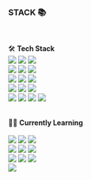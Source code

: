 <!--
<img align="right" src="https://github-readme-stats.vercel.app/api?username=ko6dong&show_icons=true&theme=transparent" alt="GitHub Stats">

### 🚀 About Me  
<br />

  🎓 **인천전자마이스터고등학교** (2018.03 ~ 2021.01)  
  🏢 **앰코테크놀로지코리아** (2020.10 ~ 2021.06)  
  📚 **한국소프트웨어인재개발원** (2021.08 ~ 2022.02)  
  🏢 **㈜인실리코젠** (2022.03 ~ ing)  
  🏫 **학점은행제 진행 중** (2025.02 ~ ing) 

<br />

-->
### STACK 📚   
<br />

🛠 **Tech Stack**
<br />
<img src="https://img.shields.io/badge/HTML5-E34F26?style=for-the-badge&logo=html5&logoColor=white"/>
  <img src="https://img.shields.io/badge/CSS3-1572B6?style=for-the-badge&logo=css3&logoColor=white"/>
  <img src="https://img.shields.io/badge/JavaScript-F7DF1E?style=for-the-badge&logo=javascript&logoColor=black"/>
  <br>
  <img src="https://img.shields.io/badge/jQuery-0769AD?style=for-the-badge&logo=jquery&logoColor=white"/>
  <img src="https://img.shields.io/badge/JSP-FF9800?style=for-the-badge&logo=java&logoColor=white"/>
  <img src="https://img.shields.io/badge/Java-007396?style=for-the-badge&logo=java&logoColor=white"/>
  <br>
  <img src="https://img.shields.io/badge/Spring Framework-6DB33F?style=for-the-badge&logo=spring&logoColor=white"/>
  <img src="https://img.shields.io/badge/eGovFramework-008ACD?style=for-the-badge&logo=spring&logoColor=white"/>
  <img src="https://img.shields.io/badge/MyBatis-DC382D?style=for-the-badge&logo=apachemaven&logoColor=white"/>
  <br>
  <img src="https://img.shields.io/badge/MySQL-4479A1?style=for-the-badge&logo=mysql&logoColor=white"/>
  <img src="https://img.shields.io/badge/PostgreSQL-336791?style=for-the-badge&logo=postgresql&logoColor=white"/>
  <img src="https://img.shields.io/badge/RDBMS-CC2927?style=for-the-badge&logo=microsoftsqlserver&logoColor=white"/>
  <br>
  <img src="https://img.shields.io/badge/Server-0052CC?style=for-the-badge&logo=apache&logoColor=white"/>
  <img src="https://img.shields.io/badge/Docker-2496ED?style=for-the-badge&logo=docker&logoColor=white"/>
  <img src="https://img.shields.io/badge/Git-F05032?style=for-the-badge&logo=git&logoColor=white"/>
  <img src="https://img.shields.io/badge/SVN-809CC9?style=for-the-badge&logo=subversion&logoColor=white"/>
 <br />
 <br />

<!--
 <img align="right" src="https://github-readme-stats.vercel.app/api/top-langs/?username=ko6dong&layout=compact&theme=transparent&langs_count=8"/>
-->
 🧑‍💻 **Currently Learning**  
<br />
 <img src="https://img.shields.io/badge/React-61DAFB?style=for-the-badge&logo=react&logoColor=black"/>
  <img src="https://img.shields.io/badge/TypeScript-3178C6?style=for-the-badge&logo=typescript&logoColor=white"/>
  <img src="https://img.shields.io/badge/Spring Boot-6DB33F?style=for-the-badge&logo=springboot&logoColor=white"/>
  <br>
  <img src="https://img.shields.io/badge/NoSQL-0052CC?style=for-the-badge&logo=mongodb&logoColor=white"/>
  <img src="https://img.shields.io/badge/MongoDB-47A248?style=for-the-badge&logo=mongodb&logoColor=white"/>
  <img src="https://img.shields.io/badge/Redis-DC382D?style=for-the-badge&logo=redis&logoColor=white"/>
  <br>
  <img src="https://img.shields.io/badge/JPA-007396?style=for-the-badge&logo=hibernate&logoColor=white"/>
  <img src="https://img.shields.io/badge/Cloud Computing-FF9900?style=for-the-badge&logo=amazonaws&logoColor=white"/>
  <img src="https://img.shields.io/badge/Kubernetes-326CE5?style=for-the-badge&logo=kubernetes&logoColor=white"/>
  <br>
  <img src="https://img.shields.io/badge/DevOps-1F7FFF?style=for-the-badge&logo=githubactions&logoColor=white"/>

</div>

<br />
<!--    
  ### 🎯 Goals   
  🏫 **한국방송통신대학교 3학년 편입**  
  💻 **개발자 플랫폼 사이드 프로젝트 진행**  
  🚀 **서비스 상업화 가능성 검토 및 노력**  

-->
<br/>
<br/>


<div align="center">
  <strong>Thanks for visiting! 🚀</strong>  
  <br>
  <img src="https://media.giphy.com/media/hvRJCLFzcasrR4ia7z/giphy.gif" width="30px"/>
</div>
